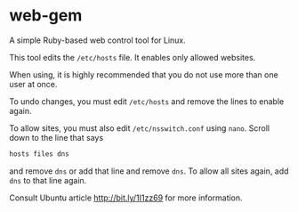# web-gem
A simple Ruby-based web control tool for Linux.

This tool edits the `/etc/hosts` file.
It enables only allowed websites.

When using, it is highly recommended that you do not use more than one user at once.

To undo changes, you must edit `/etc/hosts` and remove the lines to enable again.

To allow sites, you must also edit `/etc/nsswitch.conf` using `nano`. Scroll down to the line that says
```sh
hosts files dns
```
and remove `dns` or add that line and remove `dns`.
To allow all sites again, add `dns` to that line again.

Consult Ubuntu article http://bit.ly/1I1zz69 for more information.
